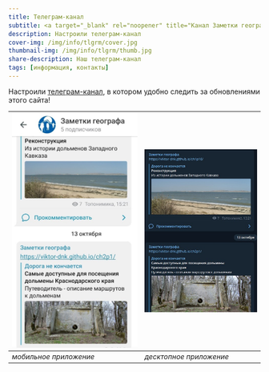 ```yaml
---
title: Телеграм-канал
subtitle: <a target="_blank" rel="noopener" title="Канал Заметки географа" href="https://t.me/toponim">@toponim</a>
description: Настроили телеграм-канал
cover-img: /img/info/tlgrm/cover.jpg
thumbnail-img: /img/info/tlgrm/thumb.jpg
share-description: Наш телеграм-канал
tags: [информация, контакты]
---
```

Настроили [телеграм-канал][a85077ec], в котором удобно следить за обновлениями этого сайта!

![](/img/info/telegram/tlgrm-screen2.jpg) | ![](/img/info/telegram/tlgrm-screen1.jpg)
------------------------------------------|------------------------------------------
_мобильное приложение_                    | _десктопное приложение_

  [a85077ec]: https://t.me/toponim "Информационный канал в поддержку этого блога"
  
